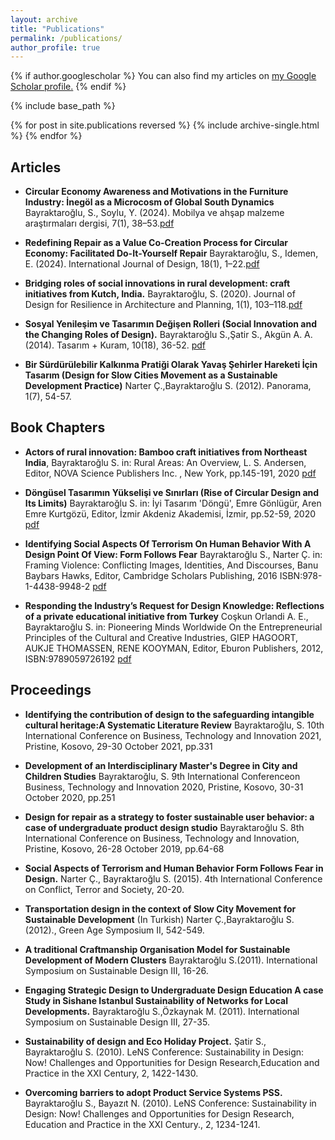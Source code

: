 ```yaml
---
layout: archive
title: "Publications"
permalink: /publications/
author_profile: true
---
```


{% if author.googlescholar %}
  You can also find my articles on <u><a href="{{author.googlescholar}}">my Google Scholar profile</a>.</u>
{% endif %}

{% include base_path %}

{% for post in site.publications reversed %}
  {% include archive-single.html %}
{% endfor %}

<sup></sup>


## Articles

-	**Circular Economy Awareness and Motivations in the Furniture Industry: İnegöl as a Microcosm of Global South Dynamics** Bayraktaroğlu, S., Soylu, Y. (2024). Mobilya ve ahşap malzeme araştırmaları dergisi, 7(1), 38–53.[pdf](/files/pdf/A1/MAMAD24.pdf)

-	**Redefining Repair as a Value Co-Creation Process for Circular Economy: Facilitated Do-It-Yourself Repair** Bayraktaroğlu, S., Idemen, E. (2024). International Journal of Design, 18(1), 1–22.[pdf](/files/pdf/A1/IJDES.pdf)

-	**Bridging roles of social innovations in rural development: craft initiatives from Kutch, India.** Bayraktaroğlu, S. (2020). Journal of Design for Resilience in Architecture and Planning, 1(1), 103–118.[pdf](/files/pdf/A1/A1.1_DRARCH.pdf)

-	**Sosyal Yenileşim ve Tasarımın Değişen Rolleri (Social Innovation and the Changing Roles of Design).** Bayraktaroğlu S.,Şatir S., Akgün A. A. (2014). Tasarım + Kuram, 10(18), 36-52. [pdf](/files/pdf/B3a/B3a.3_tasarim_kuram1.pdf)

-	**Bir Sürdürülebilir Kalkınma Pratiği Olarak Yavaş Şehirler Hareketi İçin Tasarım (Design for Slow Cities Movement as a Sustainable Development Practice)** Narter Ç.,Bayraktaroğlu S. (2012). Panorama, 1(7), 54-57. 

## Book Chapters

-	**Actors of rural innovation: Bamboo craft initiatives from Northeast India**, Bayraktaroğlu S. in: Rural Areas: An Overview, L. S. Andersen, Editor, NOVA Science Publishers Inc. , New York, pp.145-191, 2020 [pdf](/files/pdf/A2/A.2.1.1_Actors.pdf)

-	**Döngüsel Tasarımın Yükselişi ve Sınırları (Rise of Circular Design and Its Limits)** Bayraktaroğlu S. in: İyi Tasarım 'Döngü', Emre Gönlügür, Aren Emre Kurtgözü, Editor, İzmir Akdeniz Akademisi, İzmir, pp.52-59, 2020 [pdf](/files/pdf/A2/A.2.4_DonguselTasarim.pdf)

-	**Identifying Social Aspects Of Terrorism On Human Behavior With A Design Point Of View: Form Follows Fear** Bayraktaroğlu S., Narter Ç. in: Framing Violence: Conflicting Images, Identities, And Discourses, Banu Baybars Hawks, Editor, Cambridge Scholars Publishing, 2016 ISBN:978-1-4438-9948-2 [pdf](/files/pdf/A2/A.2.2_FraminViolence.pdf)

-	**Responding the Industry’s Request for Design Knowledge: Reflections of a private educational initiative from Turkey** Coşkun Orlandi A. E., Bayraktaroğlu S. in: Pioneering Minds Worldwide On the Entrepreneurial Principles of the Cultural and Creative Industries, GIEP HAGOORT, AUKJE THOMASSEN, RENE KOOYMAN, Editor, Eburon Publishers, 2012, ISBN:9789059726192 [pdf](/files/pdf/A2/A.2.3_PioneeringMinds.pdf)

## Proceedings

-	**Identifying the contribution of design to the safeguarding intangible cultural heritage:A Systematic Literature Review** Bayraktaroğlu, S. 10th International Conference on Business, Technology and Innovation 2021, Pristine, Kosovo, 29-30 October 2021, pp.331 

-	**Development of an Interdisciplinary Master's Degree in City  and Children Studies** Bayraktaroğlu, S. 9th International Conferenceon Business, Technology and Innovation 2020, Pristine, Kosovo, 30-31 October 2020, pp.251 

-	**Design for repair as a strategy to foster sustainable user behavior: a case of undergraduate product design studio** Bayraktaroğlu S. 8th International Conference on Business, Technology and Innovation, Pristine, Kosovo, 26-28 October 2019, pp.64-68

-	**Social Aspects of Terrorism and Human Behavior Form Follows Fear in Design.** Narter Ç., Bayraktaroğlu S. (2015). 4th International Conference on Conflict, Terror and Society, 20-20.

-	**Transportation design in the context of Slow City Movement for Sustainable Development** (In Turkish) Narter Ç.,Bayraktaroğlu S. (2012)., Green Age Symposium II, 542-549. 

-	**A traditional Craftmanship Organisation Model for Sustainable Development of Modern Clusters** Bayraktaroğlu S.(2011). International Symposium on Sustainable Design III, 16-26. 

-	**Engaging Strategic Design to Undergraduate Design Education A case Study in Sishane Istanbul Sustainability of Networks for Local Developments.** Bayraktaroğlu S.,Özkaynak M. (2011). International Symposium on Sustainable Design III, 27-35.

-	**Sustainability of design and Eco Holiday Project.** Şatir S., Bayraktaroğlu S. (2010). LeNS Conference: Sustainability in Design: Now! Challenges and Opportunities for Design Research,Education and Practice in the XXI Century, 2, 1422-1430.

-	**Overcoming barriers to adopt Product Service Systems PSS.** Bayraktaroğlu S., Bayazıt N. (2010). LeNS Conference: Sustainability in Design: Now! Challenges and Opportunities for Design Research, Education and Practice in the XXI Century., 2, 1234-1241. 

